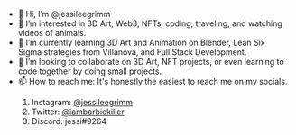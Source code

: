 - 👋 Hi, I’m @jessileegrimm
- 👀 I’m interested in 3D Art, Web3, NFTs, coding, traveling, and watching videos of animals.
- 🌱 I’m currently learning 3D Art and Animation on Blender, Lean Six Sigma strategies from Villanova, and Full Stack Development.
- 💞️ I’m looking to collaborate on 3D Art, NFT projects, or even learning to code together by doing small projects.
- 📫 How to reach me: It's honestly the easiest to reach me on my socials.<p>
      <ol>
        <li> Instagram: <a href="https://www.instagram.com/jessileegrimm/">@jessileegrimm</a></li>
        <li> Twitter: <a href ="https://twitter.com/iambarbiekiller">@iambarbiekiller</a></li>
        <li> Discord: jessi#9264</li>
      </ol>

<!---
jessileegrimm/jessileegrimm is a ✨ special ✨ repository because its `README.md` (this file) appears on your GitHub profile.
You can click the Preview link to take a look at your changes.
--->
